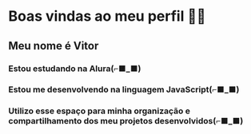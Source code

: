 # Boas vindas ao meu perfil 💙💙
## Meu nome é Vitor 

### Estou estudando na Alura(⌐■_■)

### Estou me desenvolvendo na linguagem JavaScript(⌐■_■)

### Utilizo esse espaço para minha organização e compartilhamento dos meu projetos desenvolvidos(⌐■_■)

<!--
**vitormed08/vitormed08** is a ✨ _special_ ✨ repository because its `README.md` (this file) appears on your GitHub profile.

Here are some ideas to get you started:

- 🔭 I’m currently working on ...
- 🌱 I’m currently learning ...
- 👯 I’m looking to collaborate on ...
- 🤔 I’m looking for help with ...
- 💬 Ask me about ...
- 📫 How to reach me: ...
- 😄 Pronouns: ...
- ⚡ Fun fact: ...
-->
